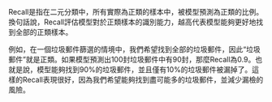Recall是指在二元分類中，所有實際為正類的樣本中，被模型預測為正類的比例。換句話說，Recall評估模型對於正類樣本的識別能力，越高代表模型能夠更好地找到全部的正類樣本。

例如，在一個垃圾郵件篩選的情境中，我們希望找到全部的垃圾郵件，因此“垃圾郵件”就是正類。如果模型預測出100封垃圾郵件中有90封，那麼Recall為0.9。也就是說，模型能夠找到90%的垃圾郵件，並且僅有10%的垃圾郵件被漏掉了。這樣的Recall表現很好，因為我們希望能夠找到盡可能多的垃圾郵件，並減少漏檢的風險。